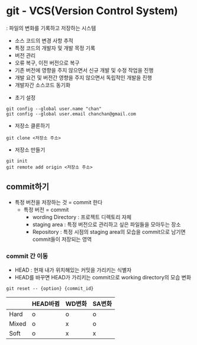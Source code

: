 # git - VCS(Version Control System)
: 파일의 변화를 기록하고 저장하는 시스템
- 소스 코드의 변경 사항 추적
- 특정 코드의 개발자 및 개발 목정 기록
- 버전 관리
- 오류 복구, 이전 버전으로 복구
- 기존 버전에 영향을 주지 않으면서 신규 개발 및 수정 작업을 진행
- 개발 요건 및 버전간 영향을 주지 않으면서 독립적인 개발을 진행
- 개발자간 소스코드 동기화

* 초기 설정
```
git config --global user.name "chan"
git config --global user.email chanchan@gmail.com
```

* 저장소 클론하기
```
git clone <저장소 주소>
```

* 저장소 만들기
```
git init
git remote add origin <저장소 주소>
```


## commit하기
* 특정 버전을 저장하는 것 = commit 한다
    - 특정 버전 = commit
        - wording Directory : 프로젝트 디렉토리 자체
        - staging area : 특정 버전으로 관리하고 싶은 파일들을 모아두는 장소
        - Repository : 특정 시점의 staging area의 모습을 commit으로 남기면 commit들이 저장되는 영역

### commit 간 이동
- HEAD : 현재 내가 위치해있는 커밋을 가리키는 식별자
- HEAD를 바꾸면 HEAD가 가리키는 commit으로 working directory의 모습 변화

```
git reset -- {option} {commit_id}
```
||HEAD바뀜|WD변화|SA변화
|------|-------|-------|------|
|Hard|o|o|o|
|Mixed|o|x|o|
|Soft|o|x|x|